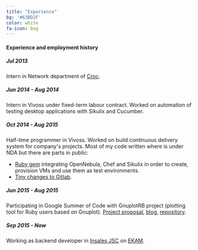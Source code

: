```yaml
---
title: "Experience"
bg: '#63BD2F'
color: white
fa-icon: bug
---
```


#### Experience and employment history


##### Jul 2013

Intern in Network department of [Croc](http://www.croc.ru/eng/).

##### Jun 2014 - Aug 2014

Intern in Vivoss under fixed-term labour contract. Worked on automation of testing desktop applications with Sikulix and Cucumber.

##### Oct 2014 - Aug 2015

Half-time programmer in Vivoss. Worked on build continuous delivery system for company's projects. Most of my code written where is under NDA but there are parts in public:

* [Ruby gem](https://github.com/dilcom/testagent) integrating OpenNebula, Chef and Sikulix in order to create, provision VMs and use them as test environments.
* [Tiny changes to Gitlab](https://github.com/dilcom/gitlabhq/commits/master).

##### Jun 2015 - Aug 2015

Participating in Google Summer of Code with GnuplotRB project (plotting tool for Ruby users based on Gnuplot). [Project proposal](http://www.google-melange.com/gsoc/proposal/public/google/gsoc2015/dilcom/5629499534213120), [blog](http://www.evgrafov.work/gnuplotrb/), [repository](https://github.com/dilcom/gnuplotrb).

##### Sep 2015 - Now

Working as backend developer in [Insales JSC](http://www.insales.ru/) on [EKAM](http://www.ekam.ru/).

